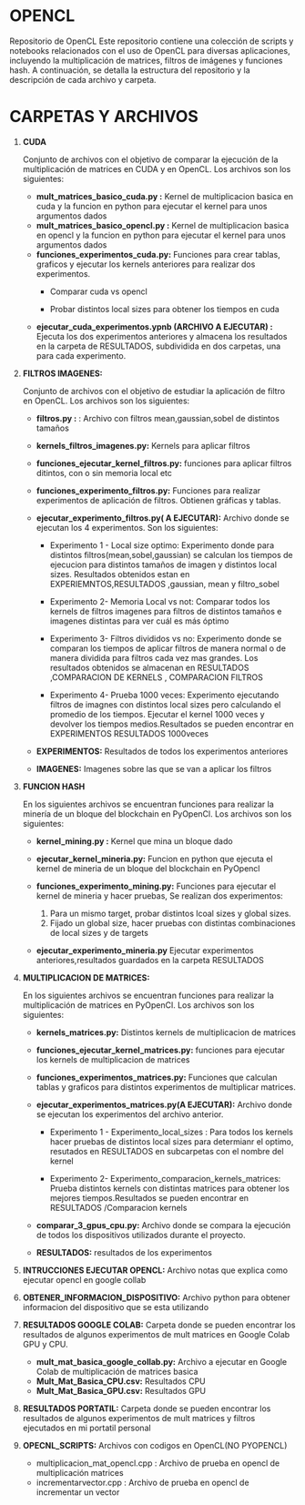 # OPENCL

Repositorio de OpenCL
Este repositorio contiene una colección de scripts y notebooks relacionados con el uso de OpenCL para diversas aplicaciones, incluyendo la multiplicación de matrices, filtros de imágenes y funciones hash. A continuación, se detalla la estructura del repositorio y la descripción de cada archivo y carpeta.

# CARPETAS Y ARCHIVOS

1. **CUDA**
   
    Conjunto de archivos con el objetivo de comparar la ejecución de la multiplicación de matrices en CUDA y en OpenCL. Los archivos son los siguientes:
   - **mult_matrices_basico_cuda.py :** Kernel de multiplicacion basica en cuda y la funcion en python para ejecutar el kernel para unos argumentos dados
   - **mult_matrices_basico_opencl.py :** Kernel de multiplicacion basica en opencl y la funcion en python para ejecutar el kernel para unos argumentos dados
   - **funciones_experimentos_cuda.py:** Funciones para crear tablas, graficos y ejecutar los kernels anteriores para realizar dos experimentos.
     - Comparar cuda vs opencl
     
     - Probar distintos local sizes para obtener los tiempos en cuda
   - **ejecutar_cuda_experimentos.ypnb (ARCHIVO A EJECUTAR) :** Ejecuta los dos experimentos anteriores y almacena los resultados en la carpeta de RESULTADOS, 
         subdividida en dos carpetas, una para cada experimento. 

2. **FILTROS IMAGENES:**

   Conjunto de archivos con el objetivo de estudiar la aplicación de filtro en OpenCL. Los archivos son los siguientes:
        
   -  **filtros.py :** : Archivo con filtros mean,gaussian,sobel  de distintos tamaños
        
   - **kernels_filtros_imagenes.py:** Kernels para aplicar filtros
        
   -  **funciones_ejecutar_kernel_filtros.py:** funciones para aplicar filtros ditintos, con o sin memoria local etc
        
   - **funciones_experimento_filtros.py:** Funciones para realizar experimentos de aplicación de filtros. Obtienen gráficas y tablas.
   - **ejecutar_experimento_filtros.py( A EJECUTAR):** Archivo donde se ejecutan los 4 experimentos. Son los siguientes:

      - Experimento 1 - Local size optimo: Experimento donde para distintos filtros(mean,sobel,gaussian) se calculan los tiempos de ejecucion para distintos tamaños de imagen y distintos local sizes. Resultados obtenidos estan en EXPERIEMNTOS,RESULTADOS ,gaussian, mean y filtro_sobel

      - Experimento 2-  Memoria Local vs not: Comparar todos los kernels de filtros imagenes para filtros de distintos tamaños e imagenes 
               distintas para ver cuál es más óptimo
  
      - Experimento 3- Filtros divididos vs no: Experimento donde se comparan los tiempos de aplicar filtros de manera normal o de manera 
                  dividida para filtros cada vez mas grandes. Los resultados obtenidos se almacenan en RESULTADOS ,COMPARACION DE KERNELS , COMPARACION FILTROS
        
      - Experimento 4- Prueba 1000 veces: Experimento ejecutando filtros de imagnes con distintos local sizes pero calculando el promedio de los tiempos. Ejecutar el kernel 1000 veces y devolver los tiempos medios.Resultados se pueden encontrar en EXPERIMENTOS RESULTADOS 1000veces

   - **EXPERIMENTOS:** Resultados de todos los experimentos anteriores
   - **IMAGENES:** Imagenes sobre las que se van a aplicar los filtros

  3. **FUNCION HASH**
     
     En los siguientes archivos se encuentran funciones para realizar la minería de un bloque del blockchain en PyOpenCl. Los archivos son los siguientes:
     
        - **kernel_mining.py :** Kernel que mina un bloque dado
          
        - **ejecutar_kernel_mineria.py:** Funcion en python que ejecuta el kernel de mineria de un bloque del blockchain en PyOpencl
          
        - **funciones_experimento_mining.py:** Funciones para ejecutar el kernel de mineria y hacer pruebas, Se realizan dos experimentos:
             1. Para un mismo target, probar distintos lcoal sizes y global sizes. 
             2. Fijado un global size, hacer pruebas con distintas combinaciones de local sizes y de targets
                
       - **ejecutar_experimento_mineria.py** Ejecutar experimentos anteriores,resultados guardados en la carpeta RESULTADOS

4. **MULTIPLICACION DE MATRICES:**
   
   En los siguientes archivos se encuentran funciones para realizar la multiplicación de matrices en PyOpenCl. Los archivos son los siguientes:

  
    - **kernels_matrices.py:** Distintos kernels de multiplicacion de matrices
     
    - **funciones_ejecutar_kernel_matrices.py:**  funciones para ejecutar los kernels de multiplicacion de matrices
     
    - **funciones_experimentos_matrices.py:** Funciones que calculan tablas y graficos para distintos experimentos de multiplicar matrices.

    - **ejecutar_experimentos_matrices.py(A EJECUTAR):**  Archivo donde se ejecutan los experimentos del archivo anterior. 
      
       - Experimento 1 - Experimento_local_sizes : Para todos los kernels hacer pruebas de distintos local sizes para determianr el optimo, resutados en RESULTADOS en 
               subcarpetas con el nombre del kernel

       - Experimento 2- Experimento_comparacion_kernels_matrices: Prueba distintos kernels con distintas matrices para obtener los mejores tiempos.Resultados se pueden 
                  encontrar en RESULTADOS /Comparacion kernels

   - **comparar_3_gpus_cpu.py:** Archivo donde se compara la ejecución de todos los dispositivos utilizados durante el proyecto.
          
   - **RESULTADOS:** resultados de los experimentos

5. **INTRUCCIONES EJECUTAR OPENCL:**  Archivo notas que explica como ejecutar opencl en google collab

6. **OBTENER_INFORMACION_DISPOSITIVO:** Archivo python para obtener informacion del dispositivo que se esta utilizando

7. **RESULTADOS GOOGLE COLAB:** Carpeta donde se pueden encontrar los resultados de algunos experimentos de mult matrices en Google Colab GPU y CPU.
   - **mult_mat_basica_google_collab.py:** Archivo  a ejecutar en Google Colab de multiplicación de matrices basica
   - **Mult_Mat_Basica_CPU.csv:** Resultados CPU
   - **Mult_Mat_Basica_GPU.csv:** Resultados GPU
  
8. **RESULTADOS PORTATIL:** Carpeta donde se pueden encontrar los resultados de algunos experimentos de mult matrices y filtros ejecutados en mi portatil personal

9. **OPECNL_SCRIPTS:** Archivos con codigos en OpenCL(NO PYOPENCL)
    - multiplicacion_mat_opencl.cpp : Archivo de prueba en opencl de multiplicación matrices
    - incrementarvector.cpp : Archivo de prueba en opencl de incrementar un vector
      
      
